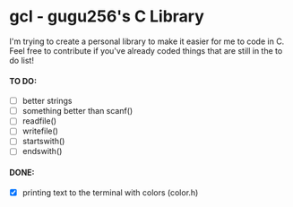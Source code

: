 # gcl - gugu256's C Library
I'm trying to create a personal library to make it easier for me to code in C. Feel free to contribute if you've already coded things that are still in the to do list!
#### TO DO:

- [ ] better strings
- [ ] something better than scanf()
- [ ] readfile()
- [ ] writefile()
- [ ] startswith()
- [ ] endswith()

#### DONE:
- [x] printing text to the terminal with colors (color.h)